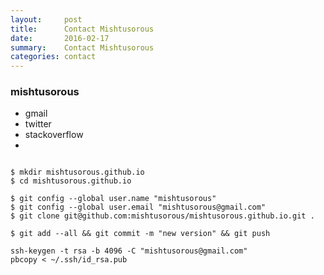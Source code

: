 ```yaml
---
layout:     post
title:      Contact Mishtusorous
date:       2016-02-17
summary:    Contact Mishtusorous
categories: contact
---
```



### mishtusorous    

  * gmail 
  * twitter 
  * stackoverflow
  *     

```

$ mkdir mishtusorous.github.io
$ cd mishtusorous.github.io

$ git config --global user.name "mishtusorous"
$ git config --global user.email "mishtusorous@gmail.com"
$ git clone git@github.com:mishtusorous/mishtusorous.github.io.git .

$ git add --all && git commit -m "new version" && git push 

```

```
ssh-keygen -t rsa -b 4096 -C "mishtusorous@gmail.com"
pbcopy < ~/.ssh/id_rsa.pub
```
